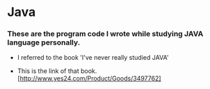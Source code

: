 # Java

### These are the program code I wrote while studying JAVA language personally.

- I referred to the book 'I've never really studied JAVA'

 - This is the link of that book.
[http://www.yes24.com/Product/Goods/3497762]
